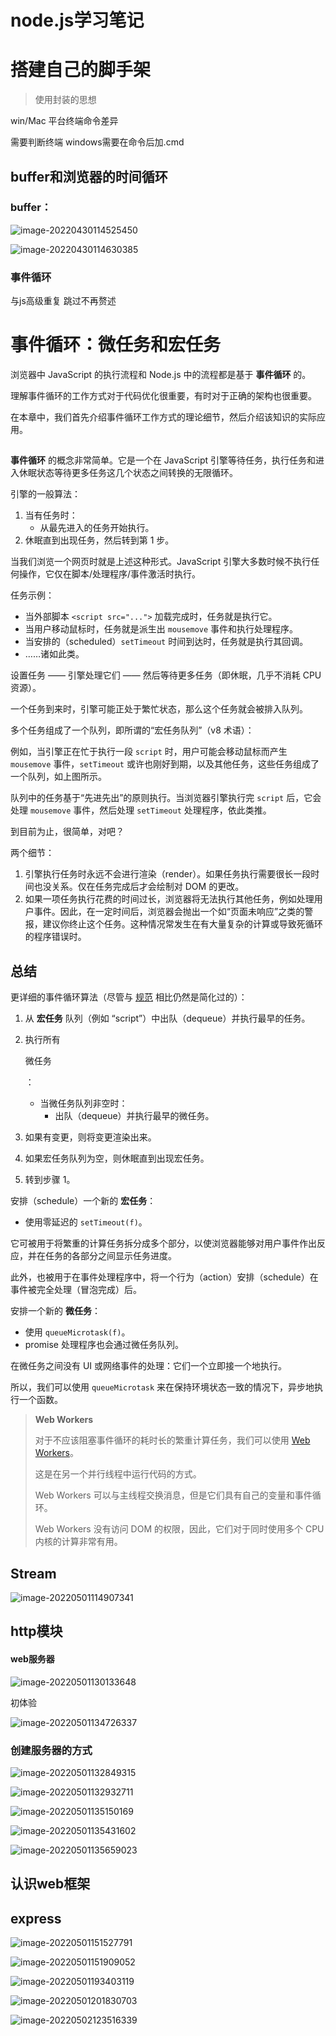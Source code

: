 # node.js学习笔记

# 搭建自己的脚手架

> 使用封装的思想

  win/Mac 平台终端命令差异

需要判断终端 windows需要在命令后加.cmd



## buffer和浏览器的时间循环

### buffer：

![image-20220430114525450](https://ypyun-cdn.u1n1.com/img/picgo/2022/04/30/20220430114525.png)

![image-20220430114630385](https://ypyun-cdn.u1n1.com/img/picgo/2022/04/30/20220430114630.png)

### 事件循环

与js高级重复 跳过不再赘述

# 事件循环：微任务和宏任务

浏览器中 JavaScript 的执行流程和 Node.js 中的流程都是基于 **事件循环** 的。

理解事件循环的工作方式对于代码优化很重要，有时对于正确的架构也很重要。

在本章中，我们首先介绍事件循环工作方式的理论细节，然后介绍该知识的实际应用。

## 

**事件循环** 的概念非常简单。它是一个在 JavaScript 引擎等待任务，执行任务和进入休眠状态等待更多任务这几个状态之间转换的无限循环。

引擎的一般算法：

1. 当有任务时：
   - 从最先进入的任务开始执行。
2. 休眠直到出现任务，然后转到第 1 步。

当我们浏览一个网页时就是上述这种形式。JavaScript 引擎大多数时候不执行任何操作，它仅在脚本/处理程序/事件激活时执行。

任务示例：

- 当外部脚本 `<script src="...">` 加载完成时，任务就是执行它。
- 当用户移动鼠标时，任务就是派生出 `mousemove` 事件和执行处理程序。
- 当安排的（scheduled）`setTimeout` 时间到达时，任务就是执行其回调。
- ……诸如此类。

设置任务 —— 引擎处理它们 —— 然后等待更多任务（即休眠，几乎不消耗 CPU 资源）。

一个任务到来时，引擎可能正处于繁忙状态，那么这个任务就会被排入队列。

多个任务组成了一个队列，即所谓的“宏任务队列”（v8 术语）：

例如，当引擎正在忙于执行一段 `script` 时，用户可能会移动鼠标而产生 `mousemove` 事件，`setTimeout` 或许也刚好到期，以及其他任务，这些任务组成了一个队列，如上图所示。

队列中的任务基于“先进先出”的原则执行。当浏览器引擎执行完 `script` 后，它会处理 `mousemove` 事件，然后处理 `setTimeout` 处理程序，依此类推。

到目前为止，很简单，对吧？

两个细节：

1. 引擎执行任务时永远不会进行渲染（render）。如果任务执行需要很长一段时间也没关系。仅在任务完成后才会绘制对 DOM 的更改。
2. 如果一项任务执行花费的时间过长，浏览器将无法执行其他任务，例如处理用户事件。因此，在一定时间后，浏览器会抛出一个如“页面未响应”之类的警报，建议你终止这个任务。这种情况常发生在有大量复杂的计算或导致死循环的程序错误时。

## 总结

更详细的事件循环算法（尽管与 [规范](https://html.spec.whatwg.org/multipage/webappapis.html#event-loop-processing-model) 相比仍然是简化过的）：

1. 从 **宏任务** 队列（例如 “script”）中出队（dequeue）并执行最早的任务。

2. 执行所有

   微任务

   ：

   - 当微任务队列非空时：
     - 出队（dequeue）并执行最早的微任务。

3. 如果有变更，则将变更渲染出来。

4. 如果宏任务队列为空，则休眠直到出现宏任务。

5. 转到步骤 1。

安排（schedule）一个新的 **宏任务**：

- 使用零延迟的 `setTimeout(f)`。

它可被用于将繁重的计算任务拆分成多个部分，以使浏览器能够对用户事件作出反应，并在任务的各部分之间显示任务进度。

此外，也被用于在事件处理程序中，将一个行为（action）安排（schedule）在事件被完全处理（冒泡完成）后。

安排一个新的 **微任务**：

- 使用 `queueMicrotask(f)`。
- promise 处理程序也会通过微任务队列。

在微任务之间没有 UI 或网络事件的处理：它们一个立即接一个地执行。

所以，我们可以使用 `queueMicrotask` 来在保持环境状态一致的情况下，异步地执行一个函数。

> **Web Workers**
>
> 对于不应该阻塞事件循环的耗时长的繁重计算任务，我们可以使用 [Web Workers](https://html.spec.whatwg.org/multipage/workers.html)。
>
> 这是在另一个并行线程中运行代码的方式。
>
> Web Workers 可以与主线程交换消息，但是它们具有自己的变量和事件循环。
>
> Web Workers 没有访问 DOM 的权限，因此，它们对于同时使用多个 CPU 内核的计算非常有用。

## Stream

![image-20220501114907341](https://ypyun-cdn.u1n1.com/img/picgo/2022/05/0120220501114907.png)



## http模块

#### web服务器

![image-20220501130133648](https://ypyun-cdn.u1n1.com/img/picgo/2022/05/01/20220501130133.png)

初体验

![image-20220501134726337](https://ypyun-cdn.u1n1.com/img/picgo/2022/05/01/20220501134726.png)



### 创建服务器的方式

![image-20220501132849315](https://ypyun-cdn.u1n1.com/img/picgo/2022/05/01/20220501132849.png)

![image-20220501132932711](https://ypyun-cdn.u1n1.com/img/picgo/2022/05/01/20220501132932.png)

![image-20220501135150169](https://ypyun-cdn.u1n1.com/img/picgo/2022/05/01/20220501135150.png)

![image-20220501135431602](https://ypyun-cdn.u1n1.com/img/picgo/2022/05/01/20220501135431.png)

![image-20220501135659023](https://ypyun-cdn.u1n1.com/img/picgo/2022/05/01/20220501135659.png)



## 认识web框架

## express

 ![image-20220501151527791](https://ypyun-cdn.u1n1.com/img/picgo/2022/05/01/20220501151528.png)

![image-20220501151909052](https://ypyun-cdn.u1n1.com/img/picgo/2022/05/01/20220501151909.png)

![image-20220501193403119](https://ypyun-cdn.u1n1.com/img/picgo/2022/05/01/20220501193403.png)

![image-20220501201830703](https://ypyun-cdn.u1n1.com/img/picgo/2022/05/01/20220501201830.png)

![image-20220502123516339](https://ypyun-cdn.u1n1.com/img/picgo/2022/05/02/20220502123516.png)

